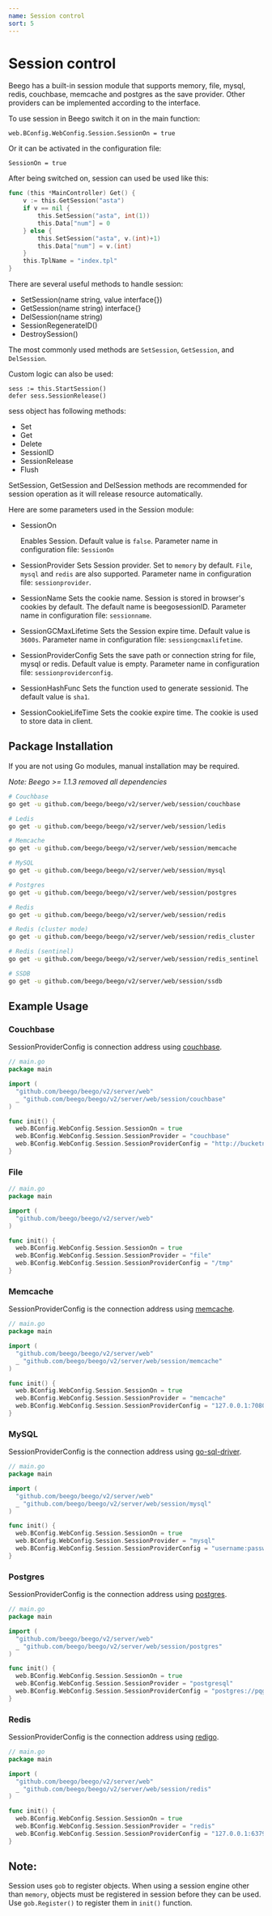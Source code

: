 ```yaml
---
name: Session control
sort: 5
---
```


# Session control

Beego has a built-in session module that supports memory, file, mysql, redis, couchbase, memcache and postgres as the save provider. Other providers can be implemented according to the interface.

To use session in Beego switch it on in the main function:

	web.BConfig.WebConfig.Session.SessionOn = true

Or it can be activated in the configuration file:

	SessionOn = true

After being switched on, session can used be used like this:

```go
func (this *MainController) Get() {
	v := this.GetSession("asta")
	if v == nil {
		this.SetSession("asta", int(1))
		this.Data["num"] = 0
	} else {
		this.SetSession("asta", v.(int)+1)
		this.Data["num"] = v.(int)
	}
	this.TplName = "index.tpl"
}
```

There are several useful methods to handle session:

- SetSession(name string, value interface{})
- GetSession(name string) interface{}
- DelSession(name string)
- SessionRegenerateID()
- DestroySession()

The most commonly used methods are `SetSession`, `GetSession`, and `DelSession`.

Custom logic can also be used:

	sess := this.StartSession()
	defer sess.SessionRelease()

sess object has following methods:

* Set
* Get
* Delete
* SessionID
* SessionRelease
* Flush

SetSession, GetSession and DelSession methods are recommended for session operation as it will release resource automatically.

Here are some parameters used in the Session module:

- SessionOn

  Enables Session. Default value is `false`. Parameter name in configuration file: `SessionOn`

- SessionProvider
  Sets Session provider.  Set to `memory` by default. `File`, `mysql` and `redis` are also supported. Parameter name in configuration file: `sessionprovider`.

- SessionName
  Sets the cookie name. Session is stored in browser's cookies by default. The default name is beegosessionID. Parameter name in configuration file: `sessionname`.

- SessionGCMaxLifetime
  Sets the Session expire time. Default value is `3600s`. Parameter name in configuration file: `sessiongcmaxlifetime`.

- SessionProviderConfig
  Sets the save path or connection string for file, mysql or redis.  Default value is empty. Parameter name in configuration file: `sessionproviderconfig`.

- SessionHashFunc
  Sets the function used to generate sessionid.  The default value is `sha1`.
  
- SessionCookieLifeTime
  Sets the cookie expire time. The cookie is used to store data in client.

## Package Installation

If you are not using Go modules, manual installation may be required.

*Note: Beego >= 1.1.3 removed all dependencies*

```bash
# Couchbase
go get -u github.com/beego/beego/v2/server/web/session/couchbase

# Ledis
go get -u github.com/beego/beego/v2/server/web/session/ledis

# Memcache
go get -u github.com/beego/beego/v2/server/web/session/memcache

# MySQL
go get -u github.com/beego/beego/v2/server/web/session/mysql

# Postgres
go get -u github.com/beego/beego/v2/server/web/session/postgres

# Redis
go get -u github.com/beego/beego/v2/server/web/session/redis

# Redis (cluster mode)
go get -u github.com/beego/beego/v2/server/web/session/redis_cluster

# Redis (sentinel)
go get -u github.com/beego/beego/v2/server/web/session/redis_sentinel

# SSDB
go get -u github.com/beego/beego/v2/server/web/session/ssdb
```

## Example Usage

### Couchbase

SessionProviderConfig is connection address using [couchbase](https://github.com/couchbaselabs/go-couchbase).

```go
// main.go
package main

import (
  "github.com/beego/beego/v2/server/web"
  _ "github.com/beego/beego/v2/server/web/session/couchbase"
)

func init() {
  web.BConfig.WebConfig.Session.SessionOn = true
  web.BConfig.WebConfig.Session.SessionProvider = "couchbase"
  web.BConfig.WebConfig.Session.SessionProviderConfig = "http://bucketname:bucketpass@myserver:8091/"
}
```

### File
```go
// main.go
package main

import (
  "github.com/beego/beego/v2/server/web"
)

func init() {
  web.BConfig.WebConfig.Session.SessionOn = true
  web.BConfig.WebConfig.Session.SessionProvider = "file"
  web.BConfig.WebConfig.Session.SessionProviderConfig = "/tmp"
}
```

### Memcache

SessionProviderConfig is the connection address using [memcache](https://github.com/beego/memcache).

```go
// main.go
package main

import (
  "github.com/beego/beego/v2/server/web"
  _ "github.com/beego/beego/v2/server/web/session/memcache"
)

func init() {
  web.BConfig.WebConfig.Session.SessionOn = true
  web.BConfig.WebConfig.Session.SessionProvider = "memcache"
  web.BConfig.WebConfig.Session.SessionProviderConfig = "127.0.0.1:7080"
}
```

### MySQL

SessionProviderConfig is the connection address using [go-sql-driver](https://github.com/go-sql-driver/mysql).

```go
// main.go
package main

import (
  "github.com/beego/beego/v2/server/web"
  _ "github.com/beego/beego/v2/server/web/session/mysql"
)

func init() {
  web.BConfig.WebConfig.Session.SessionOn = true
  web.BConfig.WebConfig.Session.SessionProvider = "mysql"
  web.BConfig.WebConfig.Session.SessionProviderConfig = "username:password@protocol(address)/dbname?param=value"
}
```

### Postgres

SessionProviderConfig is the connection address using [postgres](https://github.com/lib/pq).

```go
// main.go
package main

import (
  "github.com/beego/beego/v2/server/web"
  _ "github.com/beego/beego/v2/server/web/session/postgres"
)

func init() {
  web.BConfig.WebConfig.Session.SessionOn = true
  web.BConfig.WebConfig.Session.SessionProvider = "postgresql"
  web.BConfig.WebConfig.Session.SessionProviderConfig = "postgres://pqgotest:password@localhost/pqgotest?sslmode=verify-full"
}
```

### Redis

SessionProviderConfig is the connection address using [redigo](https://github.com/garyburd/redigo).

```go
// main.go
package main

import (
  "github.com/beego/beego/v2/server/web"
  _ "github.com/beego/beego/v2/server/web/session/redis"
)

func init() {
  web.BConfig.WebConfig.Session.SessionOn = true
  web.BConfig.WebConfig.Session.SessionProvider = "redis"
  web.BConfig.WebConfig.Session.SessionProviderConfig = "127.0.0.1:6379"
}
```
	
## Note:
Session uses `gob` to register objects. When using a session engine other than `memory`, objects must be registered in session before they can be used. Use `gob.Register()` to register them in `init()` function. 
